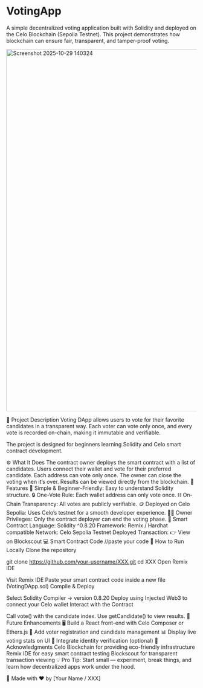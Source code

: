 # VotingApp
A simple decentralized voting application built with Solidity and deployed on the Celo Blockchain (Sepolia Testnet).
This project demonstrates how blockchain can ensure fair, transparent, and tamper-proof voting.

<img width="1887" height="959" alt="Screenshot 2025-10-29 140324" src="https://github.com/user-attachments/assets/a1d917b6-c47e-4050-a9ed-05e4e4ff0968" />

📜 Project Description
Voting DApp allows users to vote for their favorite candidates in a transparent way.
Each voter can vote only once, and every vote is recorded on-chain, making it immutable and verifiable.

The project is designed for beginners learning Solidity and Celo smart contract development.

⚙️ What It Does
The contract owner deploys the smart contract with a list of candidates.
Users connect their wallet and vote for their preferred candidate.
Each address can vote only once.
The owner can close the voting when it’s over.
Results can be viewed directly from the blockchain.
🌟 Features
🧠 Simple & Beginner-Friendly: Easy to understand Solidity structure.
🔒 One-Vote Rule: Each wallet address can only vote once.
⛓️ On-Chain Transparency: All votes are publicly verifiable.
🪙 Deployed on Celo Sepolia: Uses Celo’s testnet for a smooth developer experience.
👨‍💼 Owner Privileges: Only the contract deployer can end the voting phase.
📄 Smart Contract
Language: Solidity ^0.8.20
Framework: Remix / Hardhat compatible
Network: Celo Sepolia Testnet
Deployed Transaction:
👉 View on Blockscout
💻 Smart Contract Code
//paste your code
🚀 How to Run Locally
Clone the repository

git clone https://github.com/your-username/XXX.git
cd XXX
Open Remix IDE

Visit Remix IDE
Paste your smart contract code inside a new file (VotingDApp.sol)
Compile & Deploy

Select Solidity Compiler → version 0.8.20
Deploy using Injected Web3 to connect your Celo wallet
Interact with the Contract

Call vote() with the candidate index.
Use getCandidate() to view results.
🧩 Future Enhancements
🖥️ Build a React front-end with Celo Composer or Ethers.js
🧾 Add voter registration and candidate management
📊 Display live voting stats on UI
🔐 Integrate identity verification (optional)
🙌 Acknowledgments
Celo Blockchain for providing eco-friendly infrastructure
Remix IDE for easy smart contract testing
Blockscout for transparent transaction viewing
💡 Pro Tip: Start small — experiment, break things, and learn how decentralized apps work under the hood.

🧠 Made with ❤️ by [Your Name / XXX]
